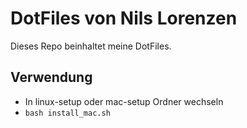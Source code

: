 # DotFiles von Nils Lorenzen

Dieses Repo beinhaltet meine DotFiles.

## Verwendung

- In linux-setup oder mac-setup Ordner wechseln
- `bash install_mac.sh`
